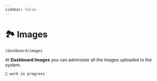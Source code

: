 ```yaml
---
sidebar: false
---
```


# 🏞 Images

`/dashboard/images`

At **Dashboard Images** you can administer all the images uploaded to the system.

`🚧 work in progress`
